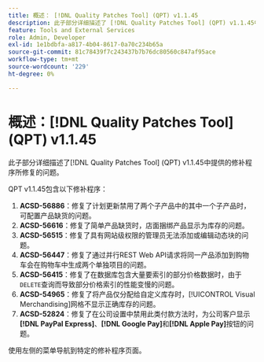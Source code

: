 ```yaml
---
title: 概述： [!DNL Quality Patches Tool] (QPT) v1.1.45
description: 此子部分详细描述了 [!DNL Quality Patches Tool] (QPT) v1.1.45中提供的修补程序所修复的问题。
feature: Tools and External Services
role: Admin, Developer
exl-id: 1e1bdbfa-a817-4b04-8617-0a70c234b65a
source-git-commit: 81c78439f7c243437b7b76dc80560c847af95ace
workflow-type: tm+mt
source-wordcount: '229'
ht-degree: 0%

---
```


# 概述：[!DNL Quality Patches Tool] (QPT) v1.1.45

此子部分详细描述了[!DNL Quality Patches Tool] (QPT) v1.1.45中提供的修补程序所修复的问题。

QPT v1.1.45包含以下修补程序：

1. **ACSD-56886**：修复了计划更新禁用了两个子产品中的其中一个子产品时，可配置产品缺货的问题。
1. **ACSD-56616**：修复了简单产品缺货时，店面捆绑产品显示为库存的问题。
1. **ACSD-56515**：修复了具有网站级权限的管理员无法添加或编辑动态块的问题。
1. **ACSD-56447**：修复了通过并行REST Web API请求将同一产品添加到购物车会在购物车中生成两个单独项目的问题。
1. **ACSD-56415**：修复了在数据库包含大量要索引的部分价格数据时，由于`DELETE`查询而导致部分价格索引的性能变慢的问题。
1. **ACSD-54965**：修复了将产品仅分配给自定义库存时，[!UICONTROL Visual Merchandising]网格不显示正确库存的问题。
1. **ACSD-52824**：修复了在公司设置中禁用此类付款方法时，为公司客户显示&#x200B;**[!DNL PayPal Express]**、**[!DNL Google Pay]**&#x200B;和&#x200B;**[!DNL Apple Pay]**&#x200B;按钮的问题。

使用左侧的菜单导航到特定的修补程序页面。
